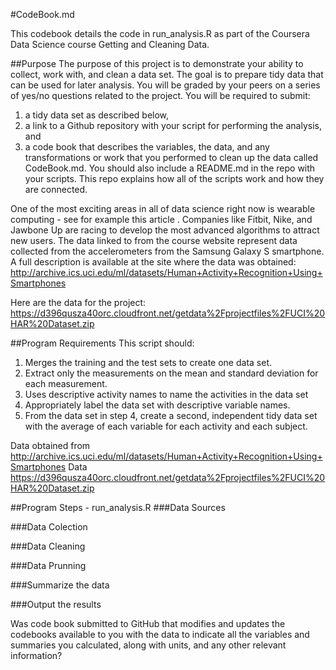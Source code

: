 #CodeBook.md

This codebook details the code in run_analysis.R as part of the Coursera Data Science course Getting and Cleaning Data.

##Purpose
The purpose of this project is to demonstrate your ability to collect, work with, and clean a data set. 
The goal is to prepare tidy data that can be used for later analysis. You will be graded by your peers on a series of yes/no questions related to the project. 
You will be required to submit: 
1) a tidy data set as described below, 
2) a link to a Github repository with your script for performing the analysis, and 
3) a code book that describes the variables, the data, and any transformations or work that you performed to clean up the data called CodeBook.md. You should also include a README.md in the repo with your scripts. This repo explains how all of the scripts work and how they are connected.  

One of the most exciting areas in all of data science right now is wearable computing - see for example this article . Companies like Fitbit, Nike, and Jawbone Up are racing to develop the most advanced algorithms to attract new users. The data linked to from the course website represent data collected from the accelerometers from the Samsung Galaxy S smartphone. 
A full description is available at the site where the data was obtained: 
  http://archive.ics.uci.edu/ml/datasets/Human+Activity+Recognition+Using+Smartphones 

Here are the data for the project: 
  https://d396qusza40orc.cloudfront.net/getdata%2Fprojectfiles%2FUCI%20HAR%20Dataset.zip 

##Program Requirements
 This script should: 
 
 1.	Merges the training and the test sets to create one data set.
 2.	Extract only the measurements on the mean and standard deviation for each measurement. 
 3.	Uses descriptive activity names to name the activities in the data set
 4.	Appropriately label the data set with descriptive variable names. 
 5.	From the data set in step 4, create a second, independent tidy data set with the average of each variable for each activity and each subject.
 
 Data obtained from http://archive.ics.uci.edu/ml/datasets/Human+Activity+Recognition+Using+Smartphones 
 Data https://d396qusza40orc.cloudfront.net/getdata%2Fprojectfiles%2FUCI%20HAR%20Dataset.zip 



##Program Steps - run_analysis.R
###Data Sources

###Data Colection

###Data Cleaning

###Data Prunning

###Summarize the data

###Output the results

Was code book submitted to GitHub that modifies and updates the codebooks available to you with the data to indicate all the variables and summaries you calculated, along with units, and any other relevant information?
